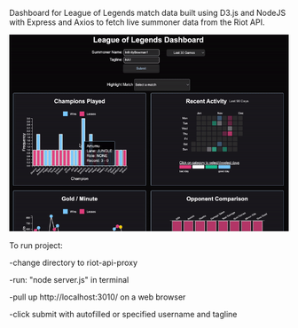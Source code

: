 Dashboard for League of Legends match data built using D3.js and NodeJS with Express and Axios to fetch live summoner data from the Riot API.


<img src="./League-Dashboard-Demo.gif" width="600">

To run project:

-change directory to riot-api-proxy

-run: "node server.js" in terminal

-pull up http://localhost:3010/ on a web browser

-click submit with autofilled or specified username and tagline
